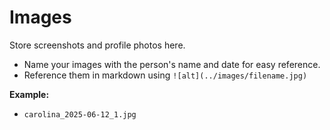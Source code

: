 # Images

Store screenshots and profile photos here.

- Name your images with the person's name and date for easy reference.
- Reference them in markdown using `![alt](../images/filename.jpg)`

**Example:**  
- `carolina_2025-06-12_1.jpg`
